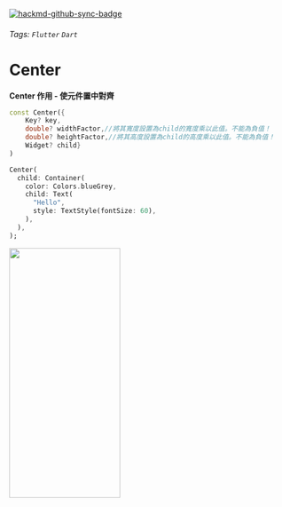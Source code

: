 [![hackmd-github-sync-badge](https://hackmd.io/epCtheh6Qg6WbSESx9_3Wg/badge)](https://hackmd.io/epCtheh6Qg6WbSESx9_3Wg)
###### Tags: `Flutter` `Dart`
# Center

****Center 作用 - 使元件置中對齊****

```dart
const Center({
    Key? key,
    double? widthFactor,//將其寬度設置為child的寬度乘以此值。不能為負值！
    double? heightFactor,//將其高度設置為child的高度乘以此值。不能為負值！
    Widget? child}
)
```

```dart
Center(
  child: Container(
    color: Colors.blueGrey,
    child: Text(
      "Hello",
      style: TextStyle(fontSize: 60),
    ),
  ),
);
```
<img width="200" height="450" align="center" src="https://i.imgur.com/MantYCm.png">




